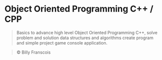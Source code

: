 # Object Oriented Programming C++ / CPP

> Basics to advance high level Object Oriented Programming C++, solve problem and solution data structures and algorithms create program and simple project game console application.

> © Billy Franscois
